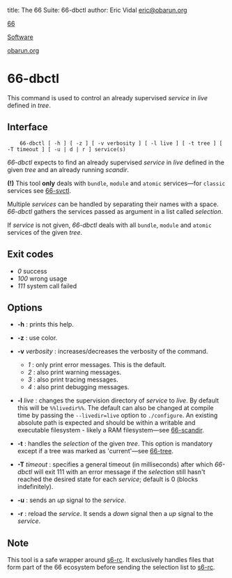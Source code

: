 title: The 66 Suite: 66-dbctl
author: Eric Vidal <eric@obarun.org>

[66](index.html)

[Software](https://web.obarun.org/software)

[obarun.org](https://web.obarun.org)

# 66-dbctl

This command is used to control an already supervised *service* in *live* defined in *tree*.

## Interface

```
    66-dbctl [ -h ] [ -z ] [ -v verbosity ] [ -l live ] [ -t tree ] [ -T timeout ] [ -u | d | r ] service(s)
```
*66-dbctl* expects to find an already supervised *service* in *live* defined in the given *tree* and an already running *scandir*.

**(!)** This tool **only** deals with `bundle`, `module` and `atomic` services—for `classic` services see [66-svctl](66-svctl.html).

Multiple *services* can be handled by separating their names with a space. *66-dbctl* gathers the services passed as argument in a list called *selection*.

If *service* is not given, *66-dbctl* deals with all `bundle`, `module` and `atomic` services of the given *tree*.

## Exit codes

- *0* success
- *100* wrong usage
- *111* system call failed

## Options

- **-h** : prints this help.

- **-z** : use color.

- **-v** *verbosity* : increases/decreases the verbosity of the command.
    * *1* : only print error messages. This is the default.
    * *2* : also print warning messages.
    * *3* : also print tracing messages.
    * *4* : also print debugging messages.

- **-l** *live* : changes the supervision directory of *service* to *live*. By default this will be `%%livedir%%`. The default can also be changed at compile time by passing the `--livedir=live` option to `./configure`. An existing absolute path is expected and should be within a writable and executable filesystem - likely a RAM filesystem—see [66-scandir](66-scandir.html).

- **-t** : handles the *selection* of the given *tree*. This option is mandatory except if a tree was marked as 'current'—see [66-tree](66-tree.html).

- **-T** *timeout* : specifies a general timeout (in milliseconds) after which *66-dbctl* will exit 111 with an error message if the *selection* still hasn't reached the desired state for each *service*; default is 0 (blocks indefinitely).

- **-u** : sends an *up* signal to the *service*.

- **-r** : reload the *service*. It sends a *down* signal then a *up* signal to the *service*.

## Note

This tool is a safe wrapper around [s6-rc](https://skarnet.org/software/s6-rc/s6-rc.html). It exclusively handles files that form part of the 66 ecosystem before sending the selection list to [s6-rc](https://skarnet.org/software/s6-rc/s6-rc.html).
